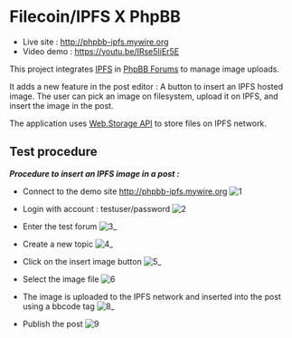 # Filecoin/IPFS X PhpBB 

- Live site : http://phpbb-ipfs.mywire.org
- Video demo : https://youtu.be/IRse5IiEr5E

This project integrates [IPFS](https://ipfs.io)  in [PhpBB Forums](https://www.phpbb.com) to manage image uploads.

It adds a new feature in the post editor : A button to insert an IPFS hosted image.
The user can pick an image on filesystem, upload it on IPFS, and insert the image in the post.

The application uses [Web.Storage API](https://web3.storage) to store files on IPFS network.

## Test procedure

**_Procedure to  insert an IPFS image in a post :_**

- Connect to the demo site http://phpbb-ipfs.mywire.org
![1](https://ipfs.io/ipfs/bafkreibp6qvmel63n5p3hksjyo4qc4vlftpe35rxeq3dgyisvyr7vnlone?filename=1.png)

- Login with account : testuser/password
![2](https://ipfs.io/ipfs/bafkreifwkxjzghs2bujbpur3h6ey243bfmybnbu3uvc7g7y32tddqyw3tu?filename=2.png)

- Enter the test forum
![3_](https://ipfs.io/ipfs/bafkreiepcs5iurewwr44c5erfib3jyl23pqte7era7elvdey3mrjqr5p7u?filename=3_.png)

- Create a new topic
![4_](https://ipfs.io/ipfs/bafkreihv25k7wedbk7ey6xyvwbywi5eoype4bv7bsespoqnfdalsrdsjvu?filename=4_.png)

- Click on the insert image button
![5_](https://ipfs.io/ipfs/bafkreiao5sfcoirjqgjqksbvbkpqu5jxeyzrbg6rewv2stqdvzm6pemrdi?filename=5_.png)

- Select the image file
![6](https://ipfs.io/ipfs/bafkreigsj7pemug5gz5n35dinqvk4m4usqaeagfrfeyckcymyzsoxmdsbu?filename=6.png)

- The image is uploaded to the IPFS network and inserted into the post using a bbcode tag
![8_](https://ipfs.io/ipfs/bafkreihis6dbcnlvxdmmj4y2sr57ti7e2am547oal2c5vikfopsrra24pm?filename=8_.png)

- Publish the post 
![9](https://ipfs.io/ipfs/bafybeib2up4kvqnlryj3o5tiyg25mcz6dqv6tqpazdsipq3vvtpe2iagu4?filename=9.png)
